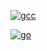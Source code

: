 [![gcc](https://github.com/rainmaker6/codes/actions/workflows/gcc.yml/badge.svg?branch=master)](https://github.com/rainmaker6/codes/actions/workflows/gcc.yml)

[![go](https://github.com/rainmaker6/codes/actions/workflows/go.yml/badge.svg?branch=master)](https://github.com/rainmaker6/codes/actions/workflows/go.yml)